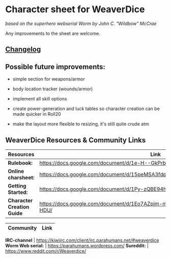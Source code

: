 # Character sheet for WeaverDice
*based on the superhero webserial Worm by John C. "Wildbow" McCrae*

Any improvements to the sheet are welcome.

## [Changelog](https://raw.githubusercontent.com/Roll20/roll20-character-sheets/master/Weaverdice/CHANGELOG-Weaverdice.md)

## Possible future improvements:

- simple section for weapons/armor

- body location tracker (wounds/armor)

- implement all skill options

- create power-generation and luck tables so character creation can be made quicker in Roll20

- make the layout more flexible to resizing, it's still quite crude atm

## WeaverDice Resources & Community Links
Resources | Link
------ | ---------------
**Rulebook:** | https://docs.google.com/document/d/1e-H--GkPrbJq4WRNYndBnjjLjE7-2kOZkjwltkP1Ong/
**Online charsheet:** | https://docs.google.com/document/d/15peMSA3fdp9EK9urwvYps4Q0z06EQ6iJdVggD81a2bg/
**Getting Started:** | https://docs.google.com/document/d/1Py-zQBE94hm8Iu0Oqoy_p_svALXYkKVpTiq-i7PwCwE/
**Character Creation Guide** | https://docs.google.com/document/d/1Eo7AZpjm-mIQBVxXpjvxgNoHMpSBa9M0onzhYaX-HDU/

Community | Link
------- | ---------------

**IRC-channel** | https://kiwiirc.com/client/irc.parahumans.net/#weaverdice
**Worm Web serial:** | https://parahumans.wordpress.com/
**Sureddit:** | https://www.reddit.com/r/Weaverdice/